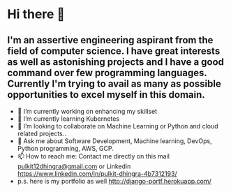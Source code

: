 # Hi there 👋

## I'm an assertive engineering aspirant from the field of computer science. I have great interests as well as astonishing projects and I have a good command over few programming languages. Currently I'm trying to avail as many as possible opportunities to excel myself in this domain.


- 🔭 I’m currently working on enhancing my skillset
- 🌱 I’m currently learning Kubernetes
- 👯 I’m looking to collaborate on Machine Learning or Python and cloud related projects..
- 💬 Ask me about Software Development, Machine learning, DevOps, Python programming, AWS, GCP.
- 📫 How to reach me: Contact me directly on this mail pulkit12dhingra@gmail.com or Linkedin https://www.linkedin.com/in/pulkit-dhingra-4b7312193/
- p.s. here is my portfolio as well http://django-portf.herokuapp.com/
